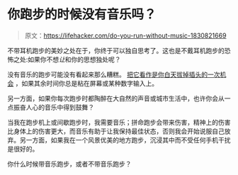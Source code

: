 # 你跑步的时候没有音乐吗？

> 原文：<https://lifehacker.com/do-you-run-without-music-1830821669>

不带耳机跑步的美妙之处在于，你终于可以独自思考了。这也是不戴耳机跑步的恐怖之处:如果你不想*让*和你的思想独处呢？



没有音乐的跑步可能没有看起来那么糟糕。 [把它看作是你白天拔掉插头的一次机会](https://lifehacker.com/try-running-without-music-1829324975) ，如果其余时间你总是粘在屏幕或某种数字输入上。

另一方面，如果你每次跑步时都陶醉在大自然的声音或城市生活中，也许你会从一点振奋人心的音乐中得到鼓舞？

当我在跑步机上或间歇跑步时，我需要音乐；拼命跑步会带来伤害，精神上的伤害比身体上的伤害更大，而音乐有助于让我保持最佳状态，否则我会开始说服自己放弃。另一方面，如果我在一个风景优美的地方跑步，沉浸其中而不受任何手机干扰是很好的。

你什么时候带音乐跑步，或者不带音乐跑步？